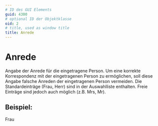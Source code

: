 ```yaml
---
# ID des GUI Elements
guid: 4300
# optional ID der Objektklasse
oid: 2
# title, used as window title
title: Anrede
---
```


# Anrede

Angabe der Anrede für die eingetragene Person. Um eine korrekte Korrespondenz mit der eingetragenen Person zu ermöglichen, soll diese Angabe falsche Anreden der eingetragenen Person vermeiden. Die Standardeinträge (Frau, Herr) sind in der Auswahlliste enthalten. Freie Einträge sind jedoch auch möglich (z.B. Mrs, Mr).

## Beispiel:

Frau

